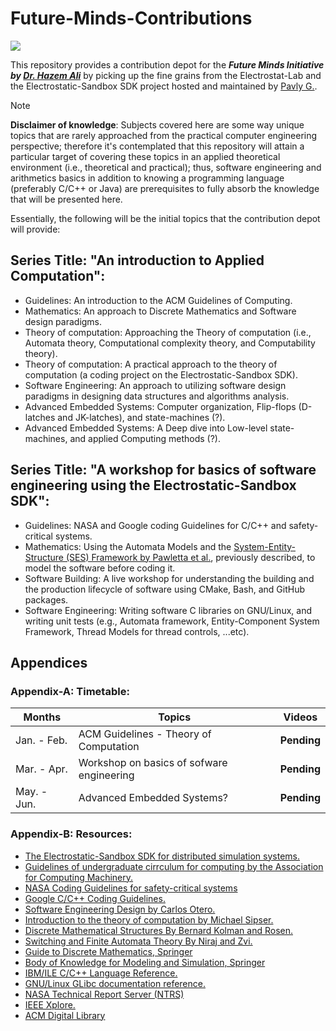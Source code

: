 # Future-Minds-Contributions
<a href="https://github.com/orgs/Electrostat-Lab/repositories?language=&q=electrostat-lab&sort=&type=all"> <img src = "https://img.shields.io/badge/projects-null?style=flat&label=Electrostat-Lab&color=%235555AA" /> </a>

This repository provides a contribution depot for the **_Future Minds Initiative by [Dr. Hazem Ali](https://github.com/drhazemali)_** by picking up the fine grains from the Electrostat-Lab and the Electrostatic-Sandbox SDK project hosted and maintained by [Pavly G.](https://github.com/pavly-gerges).

> [!NOTE]
> **Disclaimer of knowledge**: Subjects covered here are some way unique topics that are rarely approached from the
> practical computer engineering perspective; therefore it's contemplated that this repository
> will attain a particular target of covering these topics in an applied theoretical environment (i.e., theoretical and practical);
> thus, software engineering and arithmetics basics in addition to knowing a programming language (preferably C/C++ or Java)
> are prerequisites to fully absorb the knowledge that will be presented here.

Essentially, the following will be the initial topics that the contribution depot will provide: 
## Series Title: "An introduction to Applied Computation":
- Guidelines: An introduction to the ACM Guidelines of Computing.
- Mathematics: An approach to Discrete Mathematics and Software design paradigms.
- Theory of computation: Approaching the Theory of computation (i.e., Automata theory, Computational complexity theory, and Computability theory).
- Theory of computation: A practical approach to the theory of computation (a coding project on the Electrostatic-Sandbox SDK).
- Software Engineering: An approach to utilizing software design paradigms in designing data structures and algorithms analysis.
- Advanced Embedded Systems: Computer organization, Flip-flops (D-latches and JK-latches), and state-machines (?).
- Advanced Embedded Systems: A Deep dive into Low-level state-machines, and applied Computing methods (?).

## Series Title: "A workshop for basics of software engineering using the Electrostatic-Sandbox SDK":
- Guidelines: NASA and Google coding Guidelines for C/C++ and safety-critical systems.
- Mathematics: Using the Automata Models and the [System-Entity-Structure (SES) Framework by Pawletta et al.](https://dl.acm.org/doi/abs/10.5555/3108244.3108245), previously described, to model the software before coding it.
- Software Building: A live workshop for understanding the building and the production lifecycle of software using CMake, Bash, and GitHub packages.
- Software Engineering: Writing software C libraries on GNU/Linux, and writing unit tests (e.g., Automata framework, Entity-Component System Framework, Thread Models for thread controls, ...etc).

## Appendices
### Appendix-A: Timetable:

| Months | Topics | Videos |
|--------|--------|--------|
| Jan. - Feb. | ACM Guidelines - Theory of Computation | **Pending** | 
| Mar. - Apr. | Workshop on basics of sofware engineering | **Pending** |
| May. - Jun. | Advanced Embedded Systems? | **Pending** |

### Appendix-B: Resources:
* [The Electrostatic-Sandbox SDK for distributed simulation systems.](https://github.com/Electrostat-Lab/Electrostatic-Sandbox)
* [Guidelines of undergraduate cirrculum for computing by the Association for Computing Machinery.](https://www.acm.org/education/curricula-recommendations)
* [NASA Coding Guidelines for safety-critical systems](https://swehb.nasa.gov/display/7150/SWE-134+-+Safety+Critical+Software+Requirements?desktop=true&macroName=div)
* [Google C/C++ Coding Guidelines.](https://google.github.io/styleguide/cppguide.html)
* [Software Engineering Design by Carlos Otero.](https://www.amazon.com/Software-Engineering-Design-Practice-Applied/dp/1439851689)
* [Introduction to the theory of computation by Michael Sipser.](https://www.amazon.com/Introduction-Theory-Computation-Sipser/dp/8131525295)
* [Discrete Mathematical Structures By Bernard Kolman and Rosen.](https://www.amazon.in/Discrete-Mathematical-Structures-Bernard-Kolman/dp/0132078457)
* [Switching and Finite Automata Theory By Niraj and Zvi.](https://www.amazon.com/Switching-Finite-Automata-Theory-Kohavi/dp/0521857481)
* [Guide to Discrete Mathematics, Springer](https://link.springer.com/book/10.1007/978-3-030-81588-2)
* [Body of Knowledge for Modeling and Simulation, Springer](https://link.springer.com/book/10.1007/978-3-031-11085-6)
* [IBM/ILE C/C++ Language Reference.](https://www.ibm.com/docs/en/i/7.3?topic=languages-c-c)
* [GNU/Linux GLibc documentation reference.](https://sourceware.org/glibc/manual/)
* [NASA Technical Report Server (NTRS)](https://ntrs.nasa.gov/)
* [IEEE Xplore.](https://ieeexplore.ieee.org/Xplore/home.jsp)
* [ACM Digital Library](https://dl.acm.org/)
